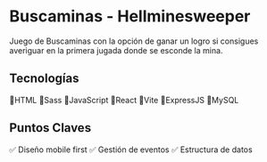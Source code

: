 # Buscaminas - Hellminesweeper

Juego de Buscaminas con la opción de ganar un logro si consigues averiguar en la primera jugada donde se esconde la mina.

## Tecnologías

🔸HTML 🔸Sass 🔸JavaScript 🔸React 🔸Vite 🔸ExpressJS 🔸MySQL 

## Puntos Claves

✅ Diseño mobile first ✅ Gestión de eventos ✅ Estructura de datos